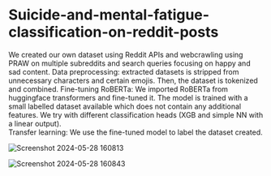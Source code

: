 # Suicide-and-mental-fatigue-classification-on-reddit-posts
We created our own dataset using Reddit APIs and webcrawling using PRAW on multiple subreddits and search queries focusing on happy and sad content.
Data preprocessing: extracted datasets is stripped from unnecessary characters and certain emojis. Then, the dataset is tokenized and combined.
Fine-tuning RoBERTa: We imported RoBERTa from huggingface transformers and fine-tuned it. The model is trained with a small labelled dataset available which does not contain any additional features. We try with different classification heads (XGB and simple NN with a linear output).  
Transfer learning: We use the fine-tuned model to label the dataset created. 

![Screenshot 2024-05-28 160813](https://github.com/Achutha2704/Suicide-and-mental-fatigue-classification-on-reddit-posts/assets/113625925/bf4d5261-ab65-44b7-a3e2-d62943ccff22)

![Screenshot 2024-05-28 160843](https://github.com/Achutha2704/Suicide-and-mental-fatigue-classification-on-reddit-posts/assets/113625925/5d5e2164-952a-4380-b27b-70398e43dc2f)
